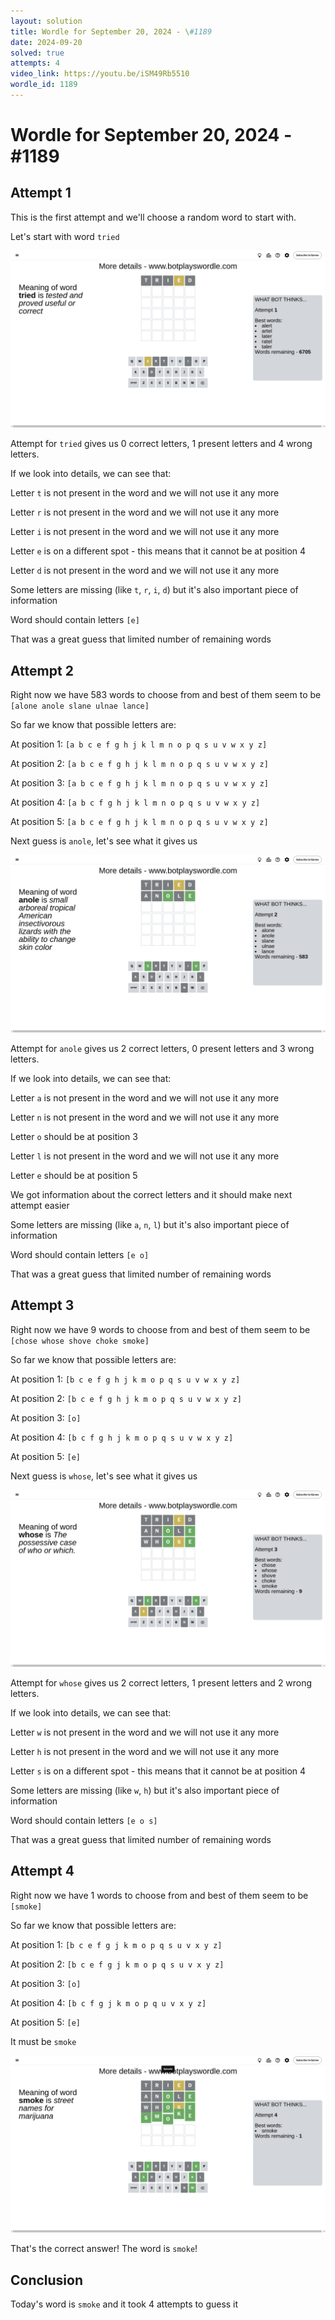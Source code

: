 ```yaml
---
layout: solution
title: Wordle for September 20, 2024 - \#1189
date: 2024-09-20
solved: true
attempts: 4
video_link: https://youtu.be/iSM49Rb5510
wordle_id: 1189
---
```


# Wordle for September 20, 2024 - \#1189

## Attempt 1

This is the first attempt and we'll choose a random word to start with.

Let's start with word `tried`

![Attempt 1](2024-09-20/attempt-1.png)

Attempt for `tried` gives us 0 correct letters, 1 present letters and 4 wrong letters.

If we look into details, we can see that:

Letter `t` is not present in the word and we will not use it any more

Letter `r` is not present in the word and we will not use it any more

Letter `i` is not present in the word and we will not use it any more

Letter `e` is on a different spot - this means that it cannot be at position 4

Letter `d` is not present in the word and we will not use it any more

Some letters are missing (like `t`, `r`, `i`, `d`) but it's also important piece of information

Word should contain letters `[e]`

That was a great guess that limited number of remaining words



## Attempt 2

Right now we have 583 words to choose from and best of them seem to be `[alone anole slane ulnae lance]`

So far we know that possible letters are:

At position 1: `[a b c e f g h j k l m n o p q s u v w x y z]`

At position 2: `[a b c e f g h j k l m n o p q s u v w x y z]`

At position 3: `[a b c e f g h j k l m n o p q s u v w x y z]`

At position 4: `[a b c f g h j k l m n o p q s u v w x y z]`

At position 5: `[a b c e f g h j k l m n o p q s u v w x y z]`

Next guess is `anole`, let's see what it gives us

![Attempt 2](2024-09-20/attempt-2.png)

Attempt for `anole` gives us 2 correct letters, 0 present letters and 3 wrong letters.

If we look into details, we can see that:

Letter `a` is not present in the word and we will not use it any more

Letter `n` is not present in the word and we will not use it any more

Letter `o` should be at position 3

Letter `l` is not present in the word and we will not use it any more

Letter `e` should be at position 5

We got information about the correct letters and it should make next attempt easier

Some letters are missing (like `a`, `n`, `l`) but it's also important piece of information

Word should contain letters `[e o]`

That was a great guess that limited number of remaining words



## Attempt 3

Right now we have 9 words to choose from and best of them seem to be `[chose whose shove choke smoke]`

So far we know that possible letters are:

At position 1: `[b c e f g h j k m o p q s u v w x y z]`

At position 2: `[b c e f g h j k m o p q s u v w x y z]`

At position 3: `[o]`

At position 4: `[b c f g h j k m o p q s u v w x y z]`

At position 5: `[e]`

Next guess is `whose`, let's see what it gives us

![Attempt 3](2024-09-20/attempt-3.png)

Attempt for `whose` gives us 2 correct letters, 1 present letters and 2 wrong letters.

If we look into details, we can see that:

Letter `w` is not present in the word and we will not use it any more

Letter `h` is not present in the word and we will not use it any more

Letter `s` is on a different spot - this means that it cannot be at position 4

Some letters are missing (like `w`, `h`) but it's also important piece of information

Word should contain letters `[e o s]`

That was a great guess that limited number of remaining words



## Attempt 4

Right now we have 1 words to choose from and best of them seem to be `[smoke]`

So far we know that possible letters are:

At position 1: `[b c e f g j k m o p q s u v x y z]`

At position 2: `[b c e f g j k m o p q s u v x y z]`

At position 3: `[o]`

At position 4: `[b c f g j k m o p q u v x y z]`

At position 5: `[e]`

It must be `smoke`

![Attempt 4](2024-09-20/attempt-4.png)

That's the correct answer! The word is `smoke`!

## Conclusion

Today's word is `smoke` and it took 4 attempts to guess it

